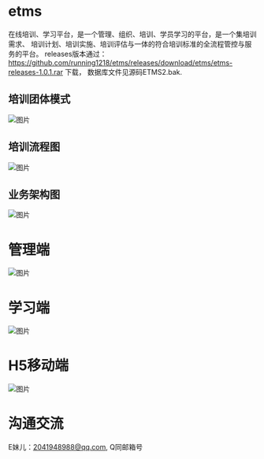 # etms
在线培训、学习平台，是一个管理、组织、培训、学员学习的平台，是一个集培训需求、 培训计划、培训实施、培训评估与一体的符合培训标准的全流程管控与服务的平台。
releases版本通过：https://github.com/running1218/etms/releases/download/etms/etms-releases-1.0.1.rar 下载， 数据库文件见源码ETMS2.bak.

  ## 培训团体模式
  ![图片](https://user-images.githubusercontent.com/121936622/233590429-b4a52668-dc01-464f-816b-eb0a8883ef6c.png)

  ## 培训流程图
  ![图片](https://user-images.githubusercontent.com/121936622/233590051-3d59bccc-7071-466b-96b9-00005d41c382.png)
  
  ## 业务架构图
  ![图片](https://user-images.githubusercontent.com/121936622/233591919-e2390a58-ebd2-4a59-8926-ee041f01cc40.png)

  
# 管理端
![图片](https://user-images.githubusercontent.com/121936622/233587337-3b921570-7d1d-4e3d-8e27-f78deaca33c0.png)

# 学习端
![图片](https://user-images.githubusercontent.com/121936622/233588577-db01d09a-60db-4153-a796-8adf5b1a90b1.png)

# H5移动端
![图片](https://user-images.githubusercontent.com/121936622/233589064-58c46c87-23ef-4c06-83dd-e4dd7b686ac8.png)

# 沟通交流
 E妹儿：2041948988@qq.com, Q同邮箱号
